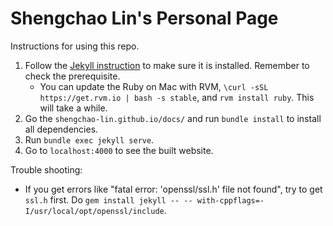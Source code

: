 # Shengchao Lin's Personal Page

Instructions for using this repo.
1. Follow the [Jekyll instruction](https://jekyllrb.com/docs/) to make sure it is installed. Remember to check the prerequisite.
    * You can update the Ruby on Mac with RVM, `\curl -sSL https://get.rvm.io | bash -s stable`, and `rvm install ruby`. This will take a while.
2. Go the `shengchao-lin.github.io/docs/` and run `bundle install` to install all dependencies.
2. Run `bundle exec jekyll serve`.
3. Go to `localhost:4000` to see the built website.

Trouble shooting:
* If you get errors like "fatal error: 'openssl/ssl.h' file not found", try to get `ssl.h` first. Do `gem install jekyll -- -- with-cppflags=-I/usr/local/opt/openssl/include`.
